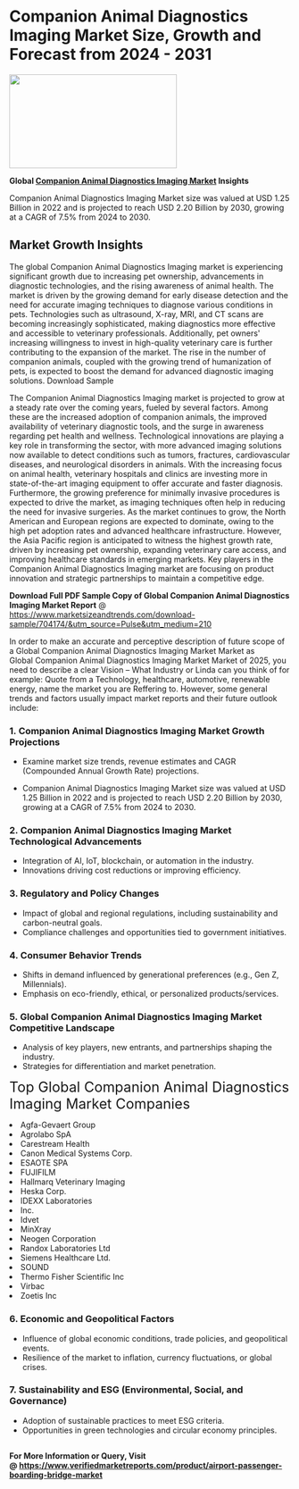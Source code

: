 <H1>Companion Animal Diagnostics Imaging Market Size, Growth and Forecast from 2024 - 2031</H1><img class="aligncenter size-medium wp-image-584254" src="https://thirdeyenews.in/wp-content/uploads/2024/09/Global-Market-Research-300x168.jpeg" alt="" width="300" height="168" /><p><strong>Global&nbsp;<a href="https://www.marketsizeandtrends.com/download-sample/704174/&amp;utm_source=Pulse&amp;utm_medium=210">Companion Animal Diagnostics Imaging Market</a> Insights</strong></p><p>Companion Animal Diagnostics Imaging Market size was valued at USD 1.25 Billion in 2022 and is projected to reach USD 2.20 Billion by 2030, growing at a CAGR of 7.5% from 2024 to 2030.</p><p><h2>Market Growth Insights</h2> <p>The global Companion Animal Diagnostics Imaging market is experiencing significant growth due to increasing pet ownership, advancements in diagnostic technologies, and the rising awareness of animal health. The market is driven by the growing demand for early disease detection and the need for accurate imaging techniques to diagnose various conditions in pets. Technologies such as ultrasound, X-ray, MRI, and CT scans are becoming increasingly sophisticated, making diagnostics more effective and accessible to veterinary professionals. Additionally, pet owners' increasing willingness to invest in high-quality veterinary care is further contributing to the expansion of the market. The rise in the number of companion animals, coupled with the growing trend of humanization of pets, is expected to boost the demand for advanced diagnostic imaging solutions. Download Sample</p> <p>The Companion Animal Diagnostics Imaging market is projected to grow at a steady rate over the coming years, fueled by several factors. Among these are the increased adoption of companion animals, the improved availability of veterinary diagnostic tools, and the surge in awareness regarding pet health and wellness. Technological innovations are playing a key role in transforming the sector, with more advanced imaging solutions now available to detect conditions such as tumors, fractures, cardiovascular diseases, and neurological disorders in animals. With the increasing focus on animal health, veterinary hospitals and clinics are investing more in state-of-the-art imaging equipment to offer accurate and faster diagnosis. Furthermore, the growing preference for minimally invasive procedures is expected to drive the market, as imaging techniques often help in reducing the need for invasive surgeries. As the market continues to grow, the North American and European regions are expected to dominate, owing to the high pet adoption rates and advanced healthcare infrastructure. However, the Asia Pacific region is anticipated to witness the highest growth rate, driven by increasing pet ownership, expanding veterinary care access, and improving healthcare standards in emerging markets. Key players in the Companion Animal Diagnostics Imaging market are focusing on product innovation and strategic partnerships to maintain a competitive edge. </p><p><span class=""><strong>Download Full PDF Sample Copy of Global Companion Animal Diagnostics Imaging Market Report</strong> @ <a href="https://www.marketsizeandtrends.com/download-sample/704174/&amp;utm_source=Pulse&amp;utm_medium=210" target="_blank">https://www.marketsizeandtrends.com/download-sample/704174/&amp;utm_source=Pulse&amp;utm_medium=210</a></span></p><p>In order to make an accurate and perceptive description of future scope of a Global&nbsp;Companion Animal Diagnostics Imaging Market Market as Global&nbsp;Companion Animal Diagnostics Imaging Market Market of 2025, you need to describe a clear Vision &ndash; What Industry or Linda can you think of for example: Quote from a Technology, healthcare, automotive, renewable energy, name the market you are Reffering to. However, some general trends and factors usually impact market reports and their future outlook include:</p><h3>1.&nbsp;<strong>Companion Animal Diagnostics Imaging Market Growth Projections</strong></h3><ul><li>Examine market size trends, revenue estimates and CAGR (Compounded Annual Growth Rate) projections.</li><li><p>Companion Animal Diagnostics Imaging Market size was valued at USD 1.25 Billion in 2022 and is projected to reach USD 2.20 Billion by 2030, growing at a CAGR of 7.5% from 2024 to 2030.</p></li></ul><h3>2.&nbsp;<strong>Companion Animal Diagnostics Imaging Market Technological Advancements</strong></h3><ul><li>Integration of AI, IoT, blockchain, or automation in the industry.</li><li>Innovations driving cost reductions or improving efficiency.</li></ul><h3>3.&nbsp;<strong>Regulatory and Policy Changes</strong></h3><ul><li>Impact of global and regional regulations, including sustainability and carbon-neutral goals.</li><li>Compliance challenges and opportunities tied to government initiatives.</li></ul><h3>4.&nbsp;<strong>Consumer Behavior Trends</strong></h3><ul><li>Shifts in demand influenced by generational preferences (e.g., Gen Z, Millennials).</li><li>Emphasis on eco-friendly, ethical, or personalized products/services.</li></ul><h3>5.&nbsp;<strong>Global Companion Animal Diagnostics Imaging Market Competitive Landscape</strong></h3><ul><li>Analysis of key players, new entrants, and partnerships shaping the industry.</li><li>Strategies for differentiation and market penetration.</li></ul><p data-pm-slice="1 1 []"><span style="color: inherit; font-family: inherit; font-size: 25px;">Top Global Companion Animal Diagnostics Imaging Market Companies</span></p><div class="" data-test-id=""><p><li>Agfa-Gevaert Group</li><li> Agrolabo SpA</li><li> Carestream Health</li><li> Canon Medical Systems Corp.</li><li> ESAOTE SPA</li><li> FUJIFILM</li><li> Hallmarq Veterinary Imaging</li><li> Heska Corp.</li><li> IDEXX Laboratories</li><li> Inc.</li><li> Idvet</li><li> MinXray</li><li> Neogen Corporation</li><li> Randox Laboratories Ltd</li><li> Siemens Healthcare Ltd.</li><li> SOUND</li><li> Thermo Fisher Scientific Inc</li><li> Virbac</li><li> Zoetis Inc</li></p></div><h3>6.&nbsp;<strong>Economic and Geopolitical Factors</strong></h3><ul><li>Influence of global economic conditions, trade policies, and geopolitical events.</li><li>Resilience of the market to inflation, currency fluctuations, or global crises.</li></ul><h3>7.&nbsp;<strong>Sustainability and ESG (Environmental, Social, and Governance)</strong></h3><ul><li>Adoption of sustainable practices to meet ESG criteria.</li><li>Opportunities in green technologies and circular economy principles.</li></ul><h2><strong style="font-size: 14px;">For More Information or Query, Visit @&nbsp;</strong><a style="background-color: #ffffff; font-size: 14px;" href="https://www.marketsizeandtrends.com/report/companion-animal-diagnostics-imaging-market/" target="_blank">https://www.verifiedmarketreports.com/product/airport-passenger-boarding-bridge-market</a></h2>
